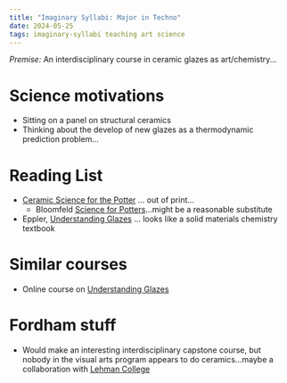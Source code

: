 ```yaml
---
title: "Imaginary Syllabi: Major in Techno"
date: 2024-05-25
tags: imaginary-syllabi teaching art science
---
```


*Premise:*  An interdisciplinary course in ceramic glazes as art/chemistry...

# Science motivations

- Sitting on a panel on structural ceramics
- Thinking about the develop of new glazes as a thermodynamic prediction problem...

# Reading List

- [Ceramic Science for the Potter](https://books.google.com/books/about/Ceramic_Science_for_the_Potter.html?id=JlgqAAAACAAJ) ... out of print...
    - Bloomfeld [Science for Potters](https://amzn.to/4aXrjm3)...might be a reasonable substitute
- Eppler, [Understanding Glazes](https://www.wiley.com/en-cn/Understanding+Glazes-p-9781574982220) ... looks like a solid materials chemistry textbook

# Similar courses

- Online course on [Understanding Glazes](https://ceramicmaterialsworkshop.com/courses/understanding-glazes.html)

# Fordham stuff

- Would make an interesting interdisciplinary capstone course, but nobody in the visual arts program appears to do ceramics...maybe a collaboration with [Lehman College](https://lehman-undergraduate.catalog.cuny.edu/departments/ART-LEH/courses)